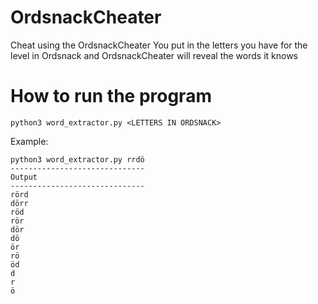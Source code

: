 # OrdsnackCheater

Cheat using the OrdsnackCheater
You put in the letters you have for the level in Ordsnack
and OrdsnackCheater will reveal the words it knows

# How to run the program
```
python3 word_extractor.py <LETTERS IN ORDSNACK>
```

Example:
```
python3 word_extractor.py rrdö
------------------------------
Output
------------------------------
rörd
dörr
röd
rör
dör
dö
ör
rö
öd
d
r
ö
```
